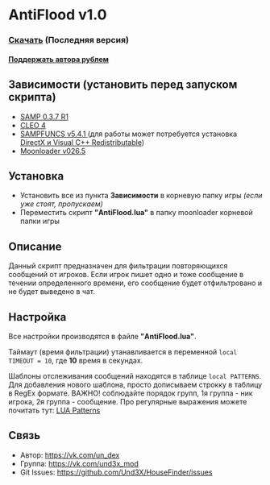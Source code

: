 # AntiFlood v1.0
### [Скачать](https://github.com/Und3X/AntiFlood/releases) (Последняя версия)
#### [Поддержать автора рублем](https://yoomoney.ru/to/4100116150755944)
## Зависимости (установить перед запуском скрипта)
- [SAMP 0.3.7 R1](http://files.sa-mp.com/sa-mp-0.3.7-install.exe)
- [CLEO 4](https://cleo.li)
- [SAMPFUNCS v5.4.1 ](https://www.blast.hk/threads/17/) (для работы может потребуется установка [DirectX и Visual C++ Redistributable](https://getfile.dokpub.com/yandex/get/https://disk.yandex.ua/d/Qb-D68L20pn0RA))
- [Moonloader v026.5](https://www.blast.hk/threads/13305/)
## Установка
- Установить все из пункта **Зависимости** в корневую папку игры  _(если уже стоят, пропускаем)_
- Переместить скрипт **"AntiFlood.lua"** в папку moonloader корневой папки игры
## Описание
Данный скрипт предназначен для фильтрации повторяющихся сообщений от игроков. Если игрок пишет одно и тоже сообщение в течении определенного времени, его сообщение будет отфильтровано и не будет выведено в чат.
## Настройка
Все настройки производятся в файле **"AntiFlood.lua"**. 

Таймаут (время фильтрации) утанавливается в переменной `local TIMEOUT = 10`, где **10** время в секундах.

Шаблоны отслеживания сообщений находятся в таблице `local PATTERNS`.
Для добавления нового шаблона, просто дописываем строкку в таблицу в RegEx формате. ВАЖНО! соблюдайте порядок групп, 1я группа - ник игрока, 2я группа - сообщение.
Про регулярные выражения можете почитать тут: [LUA Patterns](https://gitspartv.github.io/lua-patterns/)

## Связь
- Автор: https://vk.com/un_dex
- Группа: https://vk.com/und3x_mod
- Git Issues: https://github.com/Und3X/HouseFinder/issues
